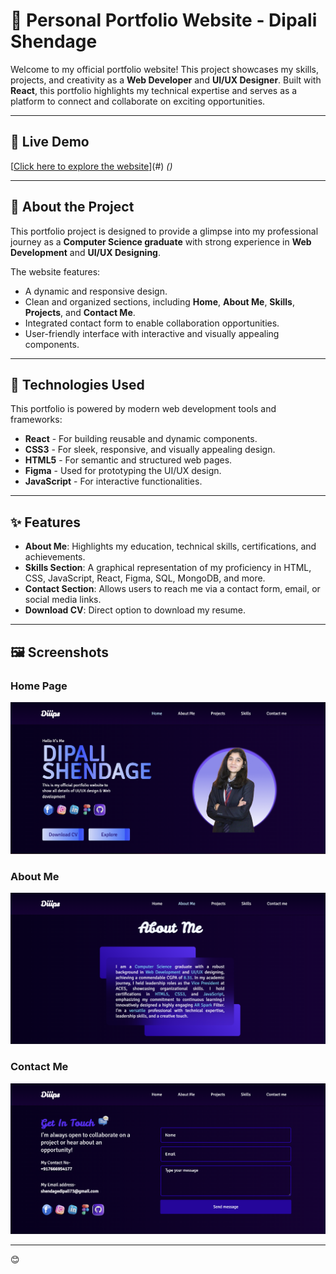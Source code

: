 # 🌟 Personal Portfolio Website - **Dipali Shendage**

Welcome to my official portfolio website! This project showcases my skills, projects, and creativity as a **Web Developer** and **UI/UX Designer**. Built with **React**, this portfolio highlights my technical expertise and serves as a platform to connect and collaborate on exciting opportunities.

---

## 🔗 Live Demo  
[[Click here to explore the website](https://diiips.vercel.app/)](#) *()*

---

## 📜 About the Project  
This portfolio project is designed to provide a glimpse into my professional journey as a **Computer Science graduate** with strong experience in **Web Development** and **UI/UX Designing**.  

The website features:  
- A dynamic and responsive design.  
- Clean and organized sections, including **Home**, **About Me**, **Skills**, **Projects**, and **Contact Me**.  
- Integrated contact form to enable collaboration opportunities.  
- User-friendly interface with interactive and visually appealing components.

---

## 🚀 Technologies Used  
This portfolio is powered by modern web development tools and frameworks:  

- **React** - For building reusable and dynamic components.  
- **CSS3** - For sleek, responsive, and visually appealing design.  
- **HTML5** - For semantic and structured web pages.  
- **Figma** - Used for prototyping the UI/UX design.  
- **JavaScript** - For interactive functionalities.  

---

## ✨ Features  
- **About Me**: Highlights my education, technical skills, certifications, and achievements.  
- **Skills Section**: A graphical representation of my proficiency in HTML, CSS, JavaScript, React, Figma, SQL, MongoDB, and more.  
- **Contact Section**: Allows users to reach me via a contact form, email, or social media links.  
- **Download CV**: Direct option to download my resume.  

---

## 🖼️ Screenshots  

### Home Page  
![Home Page](./public/Home_pg.png)

### About Me  
![About Me](./public/About_me.png)

### Contact Me  
![Contact Page](./public/Contact_me.png)

---
😊
